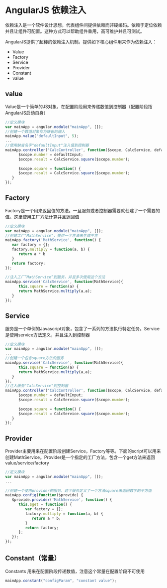 # AngularJS 依赖注入


依赖注入是一个软件设计思想，代表组件间提供依赖而非硬编码。依赖于定位依赖并且让组件可配置。这种方式可以帮助组件重用，高可维护并且可测试。

AngularJS提供了超棒的依赖注入机制。提供如下核心组件用来作为依赖注入：

- Value
- Factory
- Service
- Provider
- Constant
- value


## value

Value是一个简单的JS对象，在配置阶段用来传递数值到控制器（配置阶段指AngularJS启动自身）
```js
//定义模块
var mainApp = angular.module("mainApp", []);
//创建一个数值对象作为缺省的输入
mainApp.value("defaultInput", 5);
...
//使用缺省名字"defaultInput"注入值到控制器
mainApp.controller('CalcController', function($scope, CalcService, defaultInput) {
      $scope.number = defaultInput;
      $scope.result = CalcService.square($scope.number);
 
      $scope.square = function() {
      $scope.result = CalcService.square($scope.number);
   }
});
```

## Factory
Factory是一个用来返回值的方法。一旦服务或者控制器需要就创建了一个需要的值。这里使用工厂方法计算并且返回值
```js
//定义模块
var mainApp = angular.module("mainApp", []);
//创建工厂"MathService"，提供一个方法来生成平方
mainApp.factory('MathService', function() {     
   var factory = {};  
   factory.multiply = function(a, b) {
      return a * b 
   }
   return factory;
}); 
 
//注入工厂“MathService”到服务，并且多次使用这个方法
mainApp.service('CalcService', function(MathService){
      this.square = function(a) { 
      return MathService.multiply(a,a); 
   }
});
```

## Service
服务是一个单例的Javascript对象，包含了一系列的方法执行特定任务。Service是使用service方法定义，并且注入到控制器
```js
//定义模块
var mainApp = angular.module("mainApp", []);
...
//创建一个包含square方法的服务
mainApp.service('CalcService', function(MathService){
      this.square = function(a) { 
      return MathService.multiply(a,a); 
   }
});
//注入服务"CalcService"到控制器
mainApp.controller('CalcController', function($scope, CalcService, defaultInput) {
      $scope.number = defaultInput;
      $scope.result = CalcService.square($scope.number);
 
      $scope.square = function() {
      $scope.result = CalcService.square($scope.number);
   }
});
```

## Provider
Provider主要用来在配置阶段创建Service，Factory等等。下面的script可以用来创建MathService。Provider是一个指定的工厂方法，包含一个get方法来返回value/service/factory

```js
//定义模块
var mainApp = angular.module("mainApp", []);
...
 
//创建一个使用provider的服务，这个服务定义了一个方法square来返回数字的平方值
mainApp.config(function($provide) {
   $provide.provider('MathService', function() {
      this.$get = function() {
         var factory = {};  
         factory.multiply = function(a, b) {
            return a * b; 
         }
         return factory;
      };
   });
});
```

## Constant（常量）
Constants 用来在配置阶段传递数值，注意这个常量在配置阶段不可使用
```js
mainApp.constant("configParam", "constant value");
```
